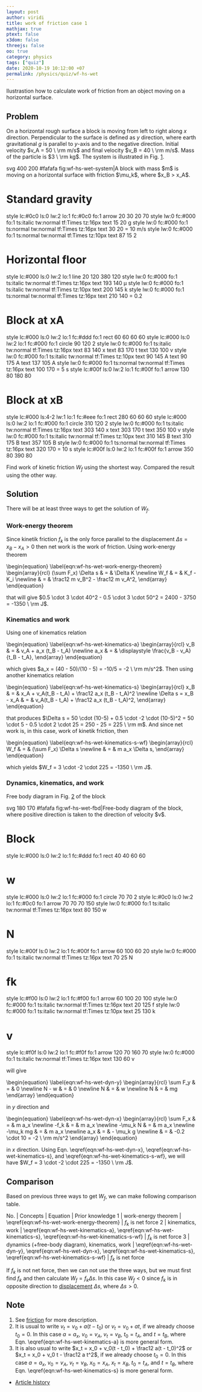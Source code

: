 ```yaml
---
layout: post
author: viridi
title: work of friction case 1
mathjax: true
ptext: false
x3dom: false
threejs: false
oo: true
category: physics
tags: ["quiz"]
date: 2020-10-19 10:12:00 +07
permalink: /physics/quiz/wf-hs-wet
---
```

Ilustrastion how to calculate work of friction from an object moving on a horizontal surface.


## Problem
On a horizontal rough surface a block is moving from left to right along $x$ direction. Perpendicular to the surface is defined as $y$ direction, where earth gravitational $g$ is parallel to $y$-axis and to the negative direction. Initial velocity $v_A = 50 \ \rm m/s$ and final velocity $v_B = 40 \ \rm m/s$. Mass of the particle is $3 \ \rm kg$. The system is illustrated in Fig. <a href="#fig:wf-hs-wet-system">1</a>.

<oo>
svg 400 200 #fafafa fig:wf-hs-wet-system|A block with mass $m$ is moving on a horizontal surface with friction $\mu_k$, where $x_B > x_A$.

# Standard gravity
style lc:#0c0 ls:0 lw:2 lo:1 fc:#0c0 fo:1
arrow 20 30 20 70
style lw:0 fc:#000 fo:1 ts:italic tw:normal tf:Times tz:16px
text 15 20 g
style lw:0 fc:#000 fo:1 ts:normal tw:normal tf:Times tz:16px
text 30 20 = 10 m/s
style lw:0 fc:#000 fo:1 ts:normal tw:normal tf:Times tz:10px
text 87 15 2

# Horizontal floor
style lc:#000 ls:0 lw:2 lo:1
line 20 120 380 120
style lw:0 fc:#000 fo:1 ts:italic tw:normal tf:Times tz:16px
text 193 140 &mu;
style lw:0 fc:#000 fo:1 ts:italic tw:normal tf:Times tz:10px
text 200 145 k
style lw:0 fc:#000 fo:1 ts:normal tw:normal tf:Times tz:16px
text 210 140 = 0.2

# Block at xA
style lc:#000 ls:0 lw:2 lo:1 fc:#ddd fo:1
rect 60 60 60 60
style lc:#000 ls:0 lw:2 lo:1 fc:#000 fo:1
circle 90 120 2
style lw:0 fc:#000 fo:1 ts:italic tw:normal tf:Times tz:16px
text 83 140 x
text 83 170 t
text 130 100 v
style lw:0 fc:#000 fo:1 ts:italic tw:normal tf:Times tz:10px
text 90 145 A
text 90 175 A
text 137 105 A
style lw:0 fc:#000 fo:1 ts:normal tw:normal tf:Times tz:16px
text 100 170 = 5 s
style lc:#00f ls:0 lw:2 lo:1 fc:#00f fo:1
arrow 130 80 180 80

# Block at xB
style lc:#000 ls:4-2 lw:1 lo:1 fc:#eee fo:1
rect 280 60 60 60
style lc:#000 ls:0 lw:2 lo:1 fc:#000 fo:1
circle 310 120 2
style lw:0 fc:#000 fo:1 ts:italic tw:normal tf:Times tz:16px
text 303 140 x
text 303 170 t
text 350 100 v
style lw:0 fc:#000 fo:1 ts:italic tw:normal tf:Times tz:10px
text 310 145 B
text 310 175 B
text 357 105 B
style lw:0 fc:#000 fo:1 ts:normal tw:normal tf:Times tz:16px
text 320 170 = 10 s
style lc:#00f ls:0 lw:2 lo:1 fc:#00f fo:1
arrow 350 80 390 80
</oo>

Find work of kinetic friction $W_f$ using the shortest way. Compared the result using the other way. 


## Solution
There will be at least three ways to get the solution of $W_f$.

### Work-energy theorem
Since kinetik friction $f_k$ is the only force parallel to the displacement $\Delta s = x_B - x_A > 0$ then net work is the work of friction. Using work-energy theorem

\begin{equation}
\label{eqn:wf-hs-wet-work-energy-theorem}
\begin{array}{rcl}
(\sum F_x) \Delta s & = & \Delta K \newline
W_f & = & K_f - K_i \newline
& = & \frac12 m v_B^2 - \frac12 m v_A^2,
\end{array}
\end{equation}

that will give $0.5 \cdot 3 \cdot 40^2 - 0.5 \cdot 3 \cdot 50^2 = 2400 - 3750 = -1350 \ \rm J$.


### Kinematics and work
Using one of kinematics relation

\begin{equation}
\label{eqn:wf-hs-wet-kinematics-a}
\begin{array}{rcl}
v_B & = & v_A + a_x (t_B - t_A) \newline
a_x & = & \displaystyle \frac{v_B - v_A}{t_B - t_A},
\end{array}
\end{equation}

which gives $a_x = (40 - 50)/(10 - 5) = -10/5 = -2 \ \rm m/s^2$. Then using another kinematics relation

\begin{equation}
\label{eqn:wf-hs-wet-kinematics-s}
\begin{array}{rcl}
x_B & = & x_A + v_A(t_B - t_A) + \frac12 a_x (t_B - t_A)^2 \newline
\Delta s = x_B - x_A & = & v_A(t_B - t_A) + \frac12 a_x (t_B - t_A)^2,
\end{array}
\end{equation}

that produces $\Delta s = 50 \cdot (10-5) + 0.5 \cdot -2 \cdot (10-5)^2 = 50 \cdot 5 - 0.5 \cdot 2 \cdot 25 = 250 - 25 = 225 \ \rm m$. And since net work is, in this case, work of kinetik friction, then

\begin{equation}
\label{eqn:wf-hs-wet-kinematics-s-wf}
\begin{array}{rcl}
W_f & = & (\sum F_x) \Delta s \newline
& = & m a_x \Delta s,
\end{array}
\end{equation}

which yields $W_f = 3 \cdot -2 \cdot 225 = -1350 \ \rm J$.

### Dynamics, kinematics, and work
Free body diagram in Fig. <a href="#fig:wf-hs-wet-fbd">2</a> of the block

<oo>
svg 180 170 #fafafa fig:wf-hs-wet-fbd|Free-body diagram of the block, where positive direction is taken to the direction of velocity $v$.

# Block
style lc:#000 ls:0 lw:2 lo:1 fc:#ddd fo:1
rect 40 40 60 60

# w
style lc:#000 ls:0 lw:2 lo:1 fc:#000 fo:1
circle 70 70 2
style lc:#0c0 ls:0 lw:2 lo:1 fc:#0c0 fo:1
arrow 70 70 70 150
style lw:0 fc:#000 fo:1 ts:italic tw:normal tf:Times tz:16px
text 80 150 w

# N
style lc:#00f ls:0 lw:2 lo:1 fc:#00f fo:1
arrow 60 100 60 20
style lw:0 fc:#000 fo:1 ts:italic tw:normal tf:Times tz:16px
text 70 25 N

# fk
style lc:#f00 ls:0 lw:2 lo:1 fc:#f00 fo:1
arrow 60 100 20 100
style lw:0 fc:#000 fo:1 ts:italic tw:normal tf:Times tz:16px
text 20 125 f
style lw:0 fc:#000 fo:1 ts:italic tw:normal tf:Times tz:10px
text 25 130 k

# v
style lc:#f0f ls:0 lw:2 lo:1 fc:#f0f fo:1
arrow 120 70 160 70
style lw:0 fc:#000 fo:1 ts:italic tw:normal tf:Times tz:16px
text 130 60 v
</oo>

will give

\begin{equation}
\label{eqn:wf-hs-wet-dyn-y}
\begin{array}{rcl}
\sum F_y & = & 0 \newline
N - w & = & 0 \newline
N & = & w \newline
N & = & mg
\end{array}
\end{equation}

in $y$ direction and

\begin{equation}
\label{eqn:wf-hs-wet-dyn-x}
\begin{array}{rcl}
\sum F_x & = & m a_x \newline
-f_k & = & m a_x \newline
-\mu_k N & = & m a_x \newline
-\mu_k mg & = & m a_x \newline
a_x & = & - \mu_k g \newline
& = & -0.2 \cdot 10 = -2 \ \rm m/s^2 
\end{array}
\end{equation}

in $x$ direction. Using Eqn. \eqref{eqn:wf-hs-wet-dyn-x}, \eqref{eqn:wf-hs-wet-kinematics-s}, and \eqref{eqn:wf-hs-wet-kinematics-s-wf}, we will have $W_f = 3 \cdot -2 \cdot 225 = -1350 \ \rm J$.


## Comparison
Based on previous three ways to get $W_f$, we can make following comparison table.

No. | Concepts | Equation | Prior knowledge
1 | work-energy theorem | \eqref{eqn:wf-hs-wet-work-energy-theorem} | $f_k$ is net force
2 | kinematics, work | \eqref{eqn:wf-hs-wet-kinematics-a}, \eqref{eqn:wf-hs-wet-kinematics-s}, \eqref{eqn:wf-hs-wet-kinematics-s-wf} | $f_k$ is net force
3 | dynamics (+free-body diagram), kinematics, work | \eqref{eqn:wf-hs-wet-dyn-y}, \eqref{eqn:wf-hs-wet-dyn-x}, \eqref{eqn:wf-hs-wet-kinematics-s}, \eqref{eqn:wf-hs-wet-kinematics-s-wf} | $f_k$ is net force

If $f_k$ is not net force, then we can not use the three ways, but we must first find $f_k$ and then calculate $W_f = f_k \Delta s$. In this case $W_f < 0$ since $f_k$ is in opposite direction to [displacement](../position#displacement) $\Delta s$, where $\Delta s > 0$.


## Note
1. See [friction](../friction) for more description.
2. It is usual to write $v_t = v_0 + a(t-t_0)$ or $v_t = v_0 + at$, if we already choose $t_0 = 0$. In this case $a = a_x$, $v_0 = v_A$, $v_t = v_B$, $t_0 = t_A$, and $t = t_B$, where Eqn. \eqref{eqn:wf-hs-wet-kinematics-a} is more general form.
3. It is also usual to write $x_t = x_0 + v_0(t - t_0) + \frac12 a(t - t_0)^2$ or $x_t = x_0 + v_0 t - \frac12 a t^2$, if we already choose $t_0 = 0$. In this case $a = a_x$, $v_0 = v_A$, $v_t = v_B$, $x_0 = x_A$, $x_t = x_B$, $t_0 = t_A$, and $t = t_B$, where Eqn. \eqref{eqn:wf-hs-wet-kinematics-s} is more general form.

+ [Article history](https://github.com/butiran/butiran.github.io/commits/master/_posts/phys/quiz/2020-10-19-wf-hs-wet.md)
